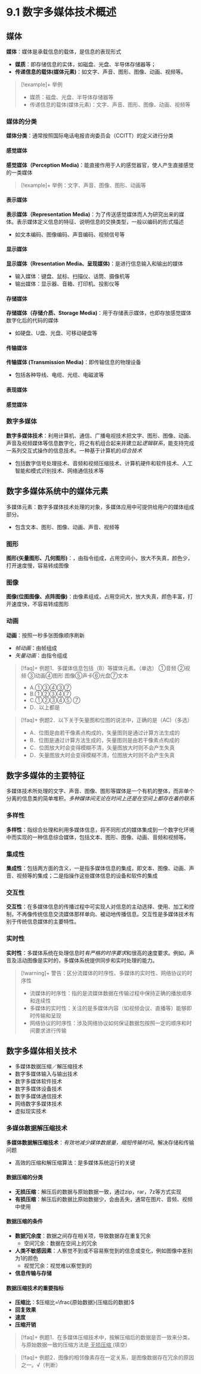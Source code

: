 # 9.1 数字多媒体技术概述

## 媒体

**媒体**：媒体是承载信息的载体，是信息的表现形式
- **媒质**：即存储信息的实体，如磁盘、光盘、半导体存储器等；
- **传递信息的载体(媒体元素)**：如文字、声音、图形、图像、动画、视频等。

>[!example]+ 举例
>- 媒质：磁盘、光盘、半导体存储器等
>- 传递信息的载体(媒体元素)：文字、声音、图形、图像、动画、视频等


### 媒体的分类

**媒体分类**：通常按照国际电话电报咨询委员会（CCITT）的定义进行分类

#### 感觉媒体

**感觉媒体（Perception Media)**：能直接作用于人的感觉器官，使人产生直接感觉的一类媒体

>[!example]+ 举例：文字、声音、图像、图形、动画等


#### 表示媒体

**表示媒体（Representation Media)**：为了传送感觉媒体而人为研究出来的媒体。表示媒体定义信息的特征、说明信息的交换类型，一般以编码的形式描述
- 如文本编码、图像编码、声音编码、视频信号等

#### 显示媒体
**显示媒体（Rresentation Media、呈现媒体)**：是进行信息输入和输出的媒体
- 输入媒体：键盘、鼠标、扫描仪、话筒、摄像机等
- 输出媒体：显示器、音箱、打印机、投影仪等


#### 存储媒体

**存储媒体（存储介质、Storage Media)**：用于存储表示媒体，也即存放感觉媒体数字化后的代码的媒体
- 如硬盘、U盘、光盘、可移动硬盘等

#### 传输媒体

**传输媒体 (Transmission Media)**：即传输信息的物理设备
- 包括各种导线、电缆、光缆、电磁波等

#### 表现媒体

#### 感觉媒体

### 数字多媒体
**数字多媒体技术**：利用计算机、通信、广播电视技术把文字、图形、图像、动画、声音及视频媒体等信息数字化，将之有机组合起来并建立起*逻辑联系*，能支持完成一系列交互式操作的信息技术。一种基于计算机的*综合技术*
- 包括数字信号处理技术、音频和视频压缩技术、计算机硬件和软件技术、人工智能和模式识别技术、网络通信技术等

## 数字多媒体系统中的媒体元素
多媒体元素：数字多媒体技术处理的对象，多媒体应用中可提供给用户的媒体组成部分。
- 包含文本、图形、图像、动画、声音、视频等

### 图形
**图形(矢量图形、几何图形)**：，由指令组成，占用空间小，放大不失真，颜色少，打开速度慢，容易转成图像

### 图像
**图像(位图图像、点阵图像)**：由像素组成，占用空间大，放大失真，颜色丰富，打开速度快，不容易转成图形

### 动画
**动画**：按照一秒多张图像顺序刷新
- *帧动画*：由帧组成
- *矢量动画*：由指令组成

>[!faq]+ 例题1．多媒体信息包括（B）等媒体元素。（单选）
> ①音频 ②视频 ③动画④图形 图像⑤声卡⑥光盘⑦文本
> - A.①③④③⑦
> - B.①②③④⑦
> - C.①②③④⑤ ⑦
> - D．以上都是

>[!faq]+ 例题2．以下关于矢量图和位图的说法中，正确的是（AC)（多选）
> - A．位图是由若干像素点构成的，矢量图则是通过计算方法生成的
> - B．位图是通过计算方法生成的，矢量图则是由若干像素点构成的
> - C．位图放大时会变得模糊不清，矢量图放大时则不会产生失真
> - D．矢量图放大时会变得模糊不清，位图放大时则不会产生失真


## 数字多媒体的主要特征
多媒体技术所处理的文字、声音、图像、图形等媒体是一个有机的整体，而非单个分离的信息类的简单堆积，*多种媒体间无论在时间上还是在空间上都存在着的联系*

### 多样性

**多样性**：指综合处理和利用多媒体信息，将不同形式的媒体集成到一个数字化环境中而实现的一种信息综合媒体，包括文本、图形、图像、动画、音频和视频等。

### 集成性

**集成性**：包括两方面的含义，一是指多媒体信息的集成，即文本、图像、动画、声音、视频等的集成；二是指操作这些媒体信息的设备和软件的集成

### 交互性

**交互性**：在多媒体信息的传播过程中可实现人对信息的主动选择、使用、加工和控制，不再像传统信息交流媒体那样单向、被动地传播信息。交互性是多媒体技术有别于传统信息媒体的主要特性。

### 实时性

**实时性**：多媒体系统在处理信息时*有严格的时序要求*和很高的速度要求。例如，声音及活动图像是实时的，多媒体系统提供同步和实时处理的能力。

>[!warning]+ 警告：区分流媒体的时序性、多媒体的实时性、网络协议的时序性
>- 流媒体的时序性：指的是流媒体数据在传输过程中保持正确的播放顺序和连续性
>- 多媒体的实时性：关注的是多媒体内容（如视频会议、直播等）能够即时传输和呈现
>- 网络协议的时序性：涉及网络协议如何保证数据包按照一定的顺序和时间要求进行传输


## 数字多媒体相关技术
- 多媒体数据压缩／解压缩技术
- 数字多媒体输入与输出技术
- 数字多媒体软件技术
- 数字多媒体设备技术
- 数字多媒体通信技术
- 网络数字多媒体技术
- 虚拟现实技术

### 多媒体数据解压缩技术

**多媒体数据解压缩技术**：*有效地减少媒体数据量，缩短传输时间*。解决存储和传输问题
- 高效的压缩和解压缩算法：是多媒体系统运行的关键

#### 数据压缩的分类

- **无损压缩**：解压后的数据与原始数据一致，通过zip，rar，7z等方式实现
- **有损压缩**：解压后的数据比原始数据少，会由丢失，通常在图片、音频、视频中使用

#### 数据压缩的条件

- **数据冗余度**：数据之间存在相关项，导致数据存在重复冗余
	- 空间冗余：数据在空间上的冗余
- **人类不敏感因素**：人察觉不到或不容易察觉到的信息或变化，例如图像中差别为1的颜色
	- 视觉冗余：视觉难以察觉到的
- **信息传输与存储**

#### 数据压缩技术的重要指标
- **压缩比**：$压缩比=\frac{原始数据}{压缩后的数据}$
- **回复效果**
- **速度**
- **压缩开销**


>[!faq]+ 例题1．在多媒体压缩技术中，按解压缩后的数据是否一致来分类，与原始数据一致的压缩方法是<u> 无损压缩 </u>(填空）

>[!faq]+ 例题2．图像的相邻像素存在一定关系，是图像数据存在冗余的原因之一。√（判断）
